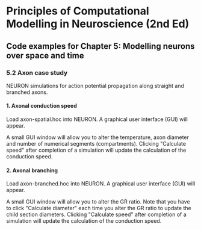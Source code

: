 # Principles of Computational Modelling in Neuroscience (2nd Ed)

## Code examples for Chapter 5: Modelling neurons over space and time

### 5.2 Axon case study

NEURON simulations for action potential propagation along straight and branched axons.

#### 1. Axonal conduction speed

Load axon-spatial.hoc into NEURON. A graphical user interface (GUI) will appear.

A small GUI window will allow you to alter the temperature, axon diameter and number of numerical segments (compartments). Clicking "Calculate speed" after completion of a simulation will update the calculation of the conduction speed.

#### 2. Axonal branching

Load axon-branched.hoc into NEURON. A graphical user interface (GUI) will appear.

A small GUI window will allow you to alter the GR ratio. Note that you have to click "Calculate diameter" each time you alter the GR ratio to update the child section diameters. Clicking "Calculate speed" after completion of a simulation will update the calculation of the conduction speed.
